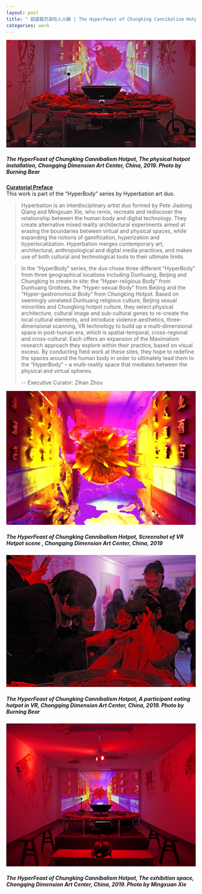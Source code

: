 ```yaml
---
layout: post
title: " 超盛筵巴渝吃人火鍋 | The HyperFeast of Chungking Cannibalism Hotpot"
categories: work
---
```

![alt text](/assets/hyperfeast-ck-hotpot/1.jpg "The HyperFeast of Chungking Cannibalism Hotpot, The physical hotpot installation, Chongqing Dimension Art Center, China, 2019. Photo by Burning Bear")  
##### _The HyperFeast of Chungking Cannibalism Hotpot, The physical hotpot installation, Chongqing Dimension Art Center, China, 2019. Photo by Burning Bear_ 

[**Curatorial Preface**](http://chongqingdac.org/article/page?id=276)  
This work is part of the “HyperBody” series by Hyperbation art duo.

>Hyperbation is an interdisciplinary artist duo formed by Pete Jiadong Qiang and Mingxuan Xie, who remix, recreate and rediscover the relationship between the human body and digital technology. They create alternative mixed reality architectural experiments aimed at erasing the boundaries between virtual and physical spaces, while expanding the notions of gamification, hyperization and hyperlocalization. Hyperbation merges contemporary art, architectural, anthropological and digital media practices, and makes use of both cultural and technological tools to their ultimate limits.

>In the “HyperBody” series, the duo chose three different “HyperBody” from three geographical locations including Dunhuang, Beijing and Chungking to create in site: the “Hyper-religious Body” from Dunhuang Grottoes, the “Hyper-sexual Body” from Beijing and the “Hyper-gastronomical Body” from Chungking Hotpot. Based on seemingly unrelated Dunhuang religious culture, Beijing sexual minorities and Chungking hotpot culture, they select physical architecture, cultural image and sub-cultural genes to re-create the local cultural elements, and introduce violence aesthetics, three-dimensional scanning, VR technology to build up a multi-dimensional space in post-human era, which is spatial-temporal, cross-regional and cross-cultural. Each offers an expansion of the Maximalism research approach they explore within their practice, based on visual excess. By conducting field work at these sites, they hope to redefine the spaces around the human body in order to ultimately lead them to the “HyperBody” – a multi-reality space that mediates between the physical and virtual spheres. 
>
>-- Executive Curator: Zihan Zhou

![alt text](/assets/hyperfeast-ck-hotpot/2.jpg "The HyperFeast of Chungking Cannibalism Hotpot, Screenshot of VR Hotpot scene , Chongqing Dimension Art Center, China, 2019")
##### _The HyperFeast of Chungking Cannibalism Hotpot, Screenshot of VR Hotpot scene , Chongqing Dimension Art Center, China, 2019_

![alt text](/assets/hyperfeast-ck-hotpot/3.jpg "The HyperFeast of Chungking Cannibalism Hotpot, A participant eating hotpot in VR, Chongqing Dimension Art Center, China, 2019. Photo by Burning Bear")
##### _The HyperFeast of Chungking Cannibalism Hotpot, A participant eating hotpot in VR, Chongqing Dimension Art Center, China, 2019. Photo by Burning Bear_

![alt text](/assets/hyperfeast-ck-hotpot/4.jpg "The HyperFeast of Chungking Cannibalism Hotpot, The exhibition space, Chongqing Dimension Art Center, China, 2019. Photo by: Mingxuan Xie")
##### _The HyperFeast of Chungking Cannibalism Hotpot, The exhibition space, Chongqing Dimension Art Center, China, 2019. Photo by Mingxuan Xie_
